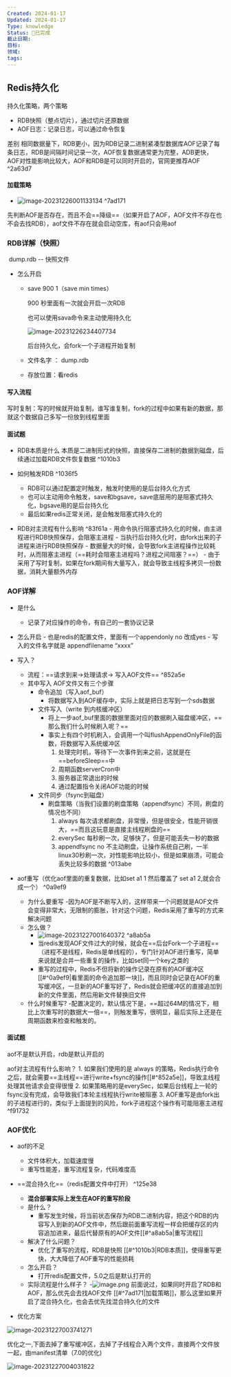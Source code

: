```yaml
---
Created: 2024-01-17
Updated: 2024-01-17
Type: knowledge
Status: 🎃已完成
截止日期: 
目标: 
领域: 
tags:
---
```


## Redis持久化

持久化策略，两个策略

- RDB快照（整点切片），通过切片还原数据
- AOF日志：记录日志，可以通过命令恢复

差别
	​相同数据量下，RDB更小，因为RDB记录二进制紧凑型数据库
	​AOF记录了每条日志，RDB是间隔时间记录一次，AOF恢复数据通常更为完整，ADB更快，
	AOF对性能影响比较大，AOF和RDB是可以同时开启的，官网更推荐AOF ^2a63d7



#### 加载策略
- ![image-20231226001133134](D:\\study\img\image-20231226001133134.png)
^7ad171


先判断AOF是否存在，而且不会==降级==（如果开启了AOF，AOF文件不存在也不会去找RDB），aof文件不存在就会启动空库，有aof只会用aof

### RDB详解（快照）

​	dump.rdb -- 快照文件



- 怎么开启

  - save 900 1（save min times）

    900 秒里面有一次就会开启一次RDB

    也可以使用sava命令来主动使用持久化

    ![image-20231226234407734](D:\\study\img\image-20231226234407734.png)

    后台持久化，会fork一个子进程开始复制

  - 文件名字 ： dump.rdb

  - 存放位置：看redis

#### 写入流程

​	写时复制：写的时候就开始复制，谁写谁复制，fork的过程中如果有新的数据，那就这个数据自己多写一份放到线程里面



#### 面试题

- RDB本质是什么
	​	本质是二进制形式的快照，直接保存二进制的数据到磁盘，后续通过加载RDB文件恢复数据
 ^1010b3
- 如何触发RDB ^1036f5
	- RDB可以通过配置定时触发，触发时使用的是后台持久化方式
	- 也可以主动用命令触发，save和bgsave，save底层用的是阻塞式持久化，bgsave用的是后台持久化
	- 最后如果redis正常关闭，是会触发阻塞式持久化的

- RDB对主流程有什么影响 ^83f61a
	  - 用命令执行阻塞式持久化的时候，由主进程进行RDB快照保存，会阻塞主进程
	  - 当执行后台持久化时，由fork出来的子进程来进行RDB快照保存
	    - 数据量大的时候，会导致fork主进程操作比较耗时，从而阻塞主进程（==耗时会阻塞主进程吗？进程之间阻塞？==）
	    - 由于采用了写时复制，如果在fork期间有大量写入，就会导致主线程多拷贝一份数据，消耗大量额外内存

### AOF详解

 - 是什么
   	- 记录了对应操作的命令，有自己的一套协议记录


 - 怎么开启
	   	-  也是redis的配置文件，里面有一个appendonly no 改成yes
	   	-  写入的文件名字就是 appendfilename “xxxx”


 - 写入？
   	- 流程：==请求到来->处理请求-> 写入AOF文件== ^852a5e
    - 其中写入 AOF文件又有三个步骤
      	- 命令追加（写入aof_buf）
	      	- 将数据写入到AOF缓存中，实际上就是把日志写到一个sds数据
       	- 文件写入（write 到内核缓冲区）
	       	- 将上一步aof_buf里面的数据里面对应的数据刷入磁盘缓冲区，==那么我们什么时候刷入呢？==
	       	- 事实上有四个时机刷入，会调用一个叫flushAppendOnlyFile的函数，将数据写入系统缓冲区
		       1. 处理完时机，等待下一次事件到来之前，这就是在 ==beforeSleep==中
		       2. 周期函数serverCron中
		       3. 服务器正常退出的时候
		       4. 通过配置指令关闭AOF功能的时候
       	- 文件同步（fsync到磁盘）
          - 刷盘策略（当我们设置的刷盘策略（appendfsync）不同，刷盘的情况也不同）
            1. always 每次请求都刷盘，非常慢，但是很安全，性能开销很大，==而且这玩意是直接主线程刷盘的==
            2. everySec 每秒刷一次，足够快了，但是可能丢失一秒的数据
            3. appendfsync no 不主动刷盘，让操作系统自己刷，一半linux30秒刷一次，对性能影响比较小，但是如果崩溃，可能会丢失比较多的数据 ^013abe


 - aof重写（优化aof里面的重复数据，比如set a1 1 然后覆盖了 set a1 2,就会合成一个） ^0a9ef9
    - 为什么要重写
	    -因为AOF是不断写入的，这样带来一个问题就是AOF文件会变得非常大，无限制的膨胀，针对这个问题，Redis采用了重写的方式来解决问题
	- 怎么做？
      	- ![image-20231227001640372](D:\\study\img\image-20231227001640372.png) ^a8ab5a
		- 当redis发现AOF文件过大的时候，就会在==后台Fork一个子进程==（进程不是线程，Redis是单线程的），专门针对AOF进行重写，简单来说就是合并一些重复的操作，比如set同一个key之类的
		- 重写的过程中，Redis不但将新的操作记录在原有的AOF缓冲区[[#^0a9ef9|看里面的命令追加那一块]]，而且同时会记录在AOF的重写缓冲区，一旦新的AOF重写好了，Redis就会把缓冲区的直接追加到新的文件里面，然后用新文件替换旧文件
	- 什么时候重写?
		-配置决定的，默认情况下是，==超过64M的情况下，相比上次重写时的数据大一倍==，则触发重写，很明显，最后实际上还是在周期函数来检查和触发的。

#### 面试题

​aof不是默认开启，rdb是默认开启的

aof对主流程有什么影响？
	1. 如果我们使用的是 always 的策略，Redis执行命令之后，就会需要==主线程==进行write+fsync的操作[[#^852a5e]]，导致主线程处理其他请求会变得很慢
	2. 如果策略用的是everySec，如果后台线程上一轮的fsync没有完成，会导致我们本轮主线程执行write被阻塞
	3. AOF重写是由fork出的子进程进行的，类似于上面提到的风险，fork子进程这个操作有可能阻塞主进程 ^f91732

### AOF优化

- aof的不足

  - 文件体积大，加载速度慢
  - 重写性能差，重写流程复杂，代码难度高

- ==混合持久化==（redis配置文件中打开） ^125e38
	- **混合部署实际上发生在AOF的重写阶段**
	- 是什么？
		- 重写发生时候，将当前状态保存为RDB二进制内容，把这个RDB的内容写入到新的AOF文件中，然后跟前面重写流程一样会把缓存区的内容追加进来，最后代替原有的AOF文件[[#^a8ab5a|重写流程]]
	- 解决了什么问题？
		- 优化了重写的流程，RDB是快照 [[#^1010b3|RDB本质]]，使得重写更快，大大降低了AOF重写的性能损耗
	- 怎么开启？
		- 打开redis配置文件，5.0之后是默认打开的
	- 实际流程是什么样子？
		-![image.png](https://obsidian-pic-1317906728.cos.ap-nanjing.myqcloud.com/obsidian/20240107194100.png)
		前面说过，如果同时开启了RDB和AOF，那么优先会去找AOF文件  [[#^7ad171|加载策略]]，那么这里如果开启了混合持久化，也会去优先找混合持久化的文件


  

  

- 优化方案

![image-20231227003741271](D:\\study\img\image-20231227003741271.png)

优化之一,下面去掉了重写缓冲区，去掉了子线程合入两个文件，直接两个文件放一起，由manifest清单（7.0的优化)

![image-20231227004031822](D:\\study\img\image-20231227004031822.png)


